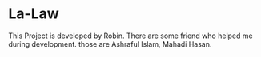 # La-Law
This Project is developed by Robin.
There are some friend who helped me during development.
those are Ashraful Islam, Mahadi Hasan.
